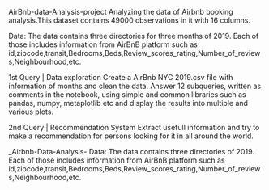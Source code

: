 AirBnb-data-Analysis-project Analyzing the data of Airbnb booking analysis.This dataset contains 49000 observations in it with 16 columns.

Data: The data contains three directories for three months of 2019. Each of those includes information from AirBnB platform such as id,zipcode,transit,Bedrooms,Beds,Review_scores_rating,Number_of_reviews,Neighbourhood,etc.

1st Query | Data exploration Create a AirBnb NYC 2019.csv file with information of months and clean the data. Answer 12 subqueries, written as comments in the notebook, using simple and common libraries such as pandas, numpy, metaplotlib etc and display the results into multiple and various plots.

2nd Query | Recommendation System Extract usefull information and try to make a recommendation for persons looking for it in all around the world.

_Airbnb-Data-Analysis- Data: The data contains three directories of 2019. Each of those includes information from AirBnB platform such as id,zipcode,transit,Bedrooms,Beds,Review_scores_rating,Number_of_reviews,Neighbourhood,etc.
